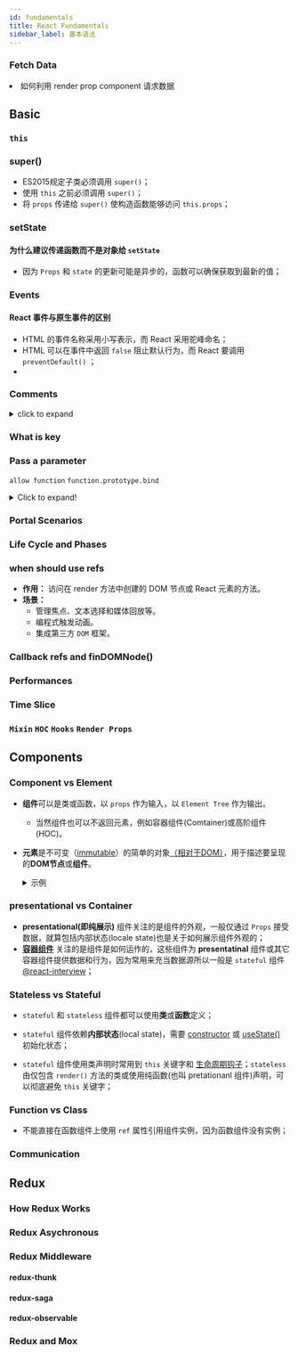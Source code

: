 ```yaml
---
id: fundamentals
title: React Fundamentals
sidebar_label: 基本语法
---
```


### Fetch Data

<li class="custom-light">如何利用 render prop component 请求数据</li>

## Basic

### `this`


### super()
- ES2015规定子类必须调用 `super()`；
- 使用 `this` 之前必须调用 `super()`；
- 将 `props` 传递给 `super()` 使构造函数能够访问 `this.props`；


### setState
#### 为什么建议传递函数而不是对象给 `setState` 
- 因为 `Props` 和 `state` 的更新可能是异步的，函数可以确保获取到最新的值；


### Events
#### React 事件与原生事件的区别
- HTML 的事件名称采用小写表示，而 React 采用驼峰命名；
- HTML 可以在事件中返回 `false` 阻止默认行为，而 React 要调用 `preventDefault()` ；
- 


### Comments

<details>
    <summary>click to expand</summary>

```jsx
{
  /* Comment */
}
```

</details>

### What is key

### Pass a parameter

`allow function`
`function.prototype.bind`

<details>
  <summary>Click to expand!</summary>

```jsx
<button onClick={() => this.handleClick(id)} />
<button onClick={this.handleClick.bind(this, id)} />
```

</details>

### Portal Scenarios

### Life Cycle and Phases

### when should use refs

- **作用：** 访问在 render 方法中创建的 DOM 节点或 React 元素的方法。
- **场景：**
  - 管理焦点、文本选择和媒体回放等。
  - 编程式触发动画。
  - 集成第三方 `DOM` 框架。

### Callback refs and finDOMNode()

### Performances

### Time Slice

### `Mixin` `HOC` `Hooks` `Render Props`










## Components
### Component vs Element
- **组件**可以是类或函数，以 `props` 作为输入，以 `Element Tree` 作为输出。
  - 当然组件也可以不返回元素，例如容器组件(Comtainer)或高阶组件(HOC)。
- **元素**是不可变（[immutable](https://www.yuque.com/hunxiran/kb/dsym46#jxMHd)）的简单的对象[（相对于DOM）](https://reactjs.org/blog/2015/12/18/react-components-elements-and-instances.html#elements-describe-the-tree)，用于描述要呈现的**DOM节点**或**组件**。

  <details>
    <summary>示例</summary>

    ```jsx
  const Component = () => "Hello"
  const componentElement = <Component />
  const domNodeElement = <div />
    ```

  </details>

### presentational vs Container
- **presentational(即纯展示)** 组件关注的是组件的外观，一般仅通过 `Props` 接受数据，就算包括内部状态(locale state)也是关于如何展示组件外观的；
- [**容器组件**](https://www.yuque.com/hunxiran/kb/qm67st#rXqA1) 关注的是组件是如何运作的，这些组件为 **presentatinal** 组件或其它容器组件提供数据和行为，因为常用来充当数据源所以一般是 `stateful` 组件 [@react-interview](https://github.com/Pau1fitz/react-interview#what-is-the-difference-between-a-presentational-component-and-a-container-component)；


### Stateless vs Stateful

- `stateful` 和 `stateless` 组件都可以使用**类**或**函数**定义；

- `stateful` 组件依赖**内部状态**(local state)，需要 [constructor](https://reactjs.org/docs/react-component.html#constructor) 或 [useState()](https://reactjs.org/docs/hooks-state.html) 初始化状态；

- `stateful` 组件使用类声明时常用到 `this` 关键字和 [生命周期钩子](https://reactjs.org/docs/react-component.html#the-component-lifecycle)；`stateless` 由仅包含 `render()` 方法的类或使用纯函数(也叫 pretationanl 组件)声明，可以彻底避免 `this` 关键字；


### Function vs Class
- 不能直接在函数组件上使用 `ref` 属性引用组件实例，因为函数组件没有实例；


### Communication






## Redux

### How Redux Works

### Redux Asychronous

### Redux Middleware

#### redux-thunk

#### redux-saga

#### redux-observable

### Redux and Mox
